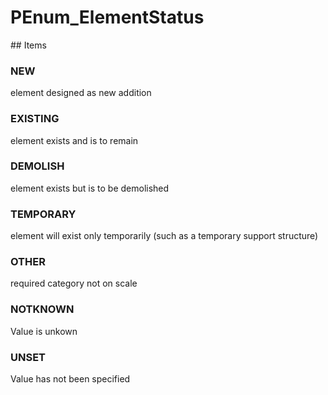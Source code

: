 # PEnum_ElementStatus

<!-- end of definition -->## Items

### NEW
element designed as new addition

### EXISTING
element exists and is to remain

### DEMOLISH
element exists but is to be demolished

### TEMPORARY
element will exist only temporarily (such as a temporary support structure)

### OTHER
required category not on scale

### NOTKNOWN
Value is unkown

### UNSET
Value has not been specified
